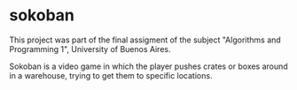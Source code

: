 # sokoban
This project was part of the final assigment of the subject "Algorithms and Programming 1", University of Buenos Aires.

Sokoban is a video game in which the player pushes crates or boxes around in a warehouse, trying to get them to specific locations.
